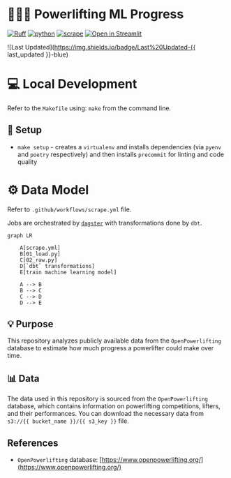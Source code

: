 # 💪🏋️‍♂️ Powerlifting ML Progress

[![Ruff](https://img.shields.io/endpoint?url=https://raw.githubusercontent.com/astral-sh/ruff/main/assets/badge/v2.json)](https://github.com/astral-sh/ruff)
[![python](https://img.shields.io/badge/Python-3.11-3776AB.svg?style=flat&logo=python&logoColor=white)](https://www.python.org)
[![scrape](https://github.com/namtonthat/powerlifting-ml-progress/actions/workflows/scrape.yml/badge.svg)](https://github.com/namtonthat/powerlifting-ml-progress/actions/workflows/scrape.yml)
[![Open in Streamlit](https://static.streamlit.io/badges/streamlit_badge_black_white.svg)](https://powerlifting.streamlit.app)

![Last Updated](https://img.shields.io/badge/Last%20Updated-{{ last_updated }}-blue)
# :computer: Local Development

Refer to the `Makefile` using: `make` from the command line.
## :wrench: Setup
- `make setup` - creates a `virtualenv` and installs dependencies (via `pyenv` and `poetry` respectively) and then installs `precommit` for linting and code quality

# :gear: Data Model
Refer to `.github/workflows/scrape.yml` file.

Jobs are orchestrated by [`dagster`](https://github.com/dagster-io/dagster) with transformations done by `dbt`.

```mermaid
graph LR

    A[scrape.yml]
    B[01_load.py]
    C[02_raw.py]
    D[`dbt` transformations]
    E[train machine learning model]

    A --> B
    B --> C
    C --> D
    D --> E
```

## 💡 Purpose

This repository analyzes publicly available data from the `OpenPowerlifting` database to estimate how much progress a powerlifter could make over time.

## 📊 Data

The data used in this repository is sourced from the `OpenPowerlifting` database, which contains information on powerlifting competitions, lifters, and their performances. You can download the necessary data from `s3://{{ bucket_name }}/{{ s3_key }}` file.

##  References

- `OpenPowerlifting` database: [https://www.openpowerlifting.org/](https://www.openpowerlifting.org/)
